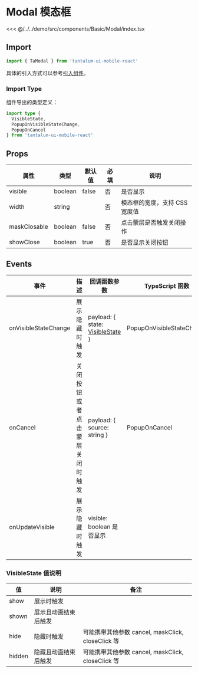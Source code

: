 # Modal 模态框

<CodeDemo name="Modal">

<<< @/../../demo/src/components/Basic/Modal/index.tsx

</CodeDemo>

## Import

```js
import { TaModal } from 'tantalum-ui-mobile-react'
```

具体的引入方式可以参考[引入组件](../guide/import.md)。

### Import Type

组件导出的类型定义：

```ts
import type {
  VisibleState,
  PopupOnVisibleStateChange,
  PopupOnCancel
} from 'tantalum-ui-mobile-react'
```

## Props

| 属性         | 类型    | 默认值 | 必填 | 说明                          |
| ------------ | ------- | ------ | ---- | ----------------------------- |
| visible      | boolean | false  | 否   | 是否显示                      |
| width        | string  |        | 否   | 模态框的宽度，支持 CSS 宽度值 |
| maskClosable | boolean | false  | 否   | 点击蒙层是否触发关闭操作      |
| showClose    | boolean | true   | 否   | 是否显示关闭按钮              |

## Events

| 事件                 | 描述                           | 回调函数参数                                                       | TypeScript 函数           |
| -------------------- | ------------------------------ | ------------------------------------------------------------------ | ------------------------- |
| onVisibleStateChange | 展示隐藏时触发                 | payload: { state: [VisibleState](./Modal.md#visiblestate-值说明) } | PopupOnVisibleStateChange |
| onCancel             | 关闭按钮或者点击蒙层关闭时触发 | payload: { source: string }                                        | PopupOnCancel             |
| onUpdateVisible      | 展示隐藏时触发                 | visible: boolean 是否显示                                          |                           |

### VisibleState 值说明

| 值     | 说明                 | 备注                                              |
| ------ | -------------------- | ------------------------------------------------- |
| show   | 展示时触发           |                                                   |
| shown  | 展示且动画结束后触发 |                                                   |
| hide   | 隐藏时触发           | 可能携带其他参数 cancel, maskClick, closeClick 等 |
| hidden | 隐藏且动画结束后触发 | 可能携带其他参数 cancel, maskClick, closeClick 等 |
